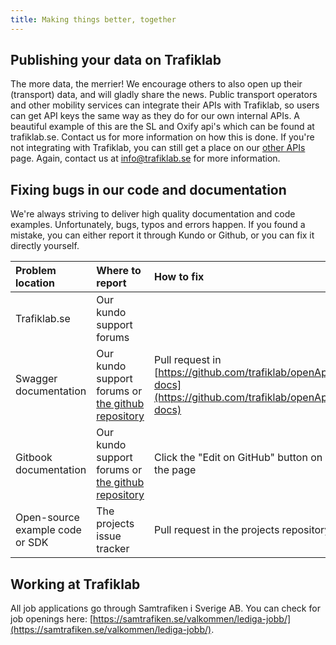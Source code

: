 ```yaml
---
title: Making things better, together
---
```


## Publishing your data on Trafiklab

The more data, the merrier! We encourage others to also open up their \(transport\) data, and will gladly share the
news. Public transport operators and other mobility services can integrate their APIs with Trafiklab, so users can get
API keys the same way as they do for our own internal APIs. A beautiful example of this are the SL and Oxify api's which
can be found at trafiklab.se. Contact us for more information on how this is done. If you're not integrating with
Trafiklab, you can still get a place on our [other APIs](https://www.trafiklab.se/api/ovriga) page. Again, contact us at
info@trafiklab.se for more information.

## Fixing bugs in our code and documentation

We're always striving to deliver high quality documentation and code examples. Unfortunately, bugs, typos and errors
happen. If you found a mistake, you can either report it through Kundo or Github, or you can fix it directly yourself.

| Problem location | Where to report | How to fix |
| :--- | :--- | :--- |
| Trafiklab.se | Our kundo support forums |  |
| Swagger documentation | Our kundo support forums or [the github repository](https://github.com/trafiklab/openApi-docs) | Pull request in [https://github.com/trafiklab/openApi-docs](https://github.com/trafiklab/openApi-docs) |
| Gitbook documentation | Our kundo support forums or [the github repository](https://github.com/trafiklab/gitbook-docs) | Click the "Edit on GitHub" button on the page |
| Open-source example code or SDK | The projects issue tracker | Pull request in the projects repository |

## Working at Trafiklab

All job applications go through Samtrafiken i Sverige AB. You can check for job openings
here: [https://samtrafiken.se/valkommen/lediga-jobb/](https://samtrafiken.se/valkommen/lediga-jobb/).
